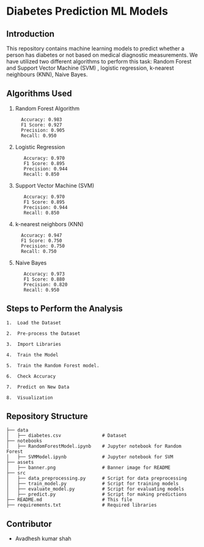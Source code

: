 # Diabetes Prediction ML Models


## **Introduction**

This repository contains machine learning models to predict whether a person has diabetes or not based on medical diagnostic measurements. We have utilized two different algorithms to perform this task: Random Forest and Support Vector Machine (SVM) , logistic regression, k-nearest neighbours (KNN), Naive Bayes.


## **Algorithms Used**

1. Random Forest Algorithm
   
         Accuracy: 0.983
         F1 Score: 0.927
         Precision: 0.905
         Recall: 0.950

2. Logistic Regression
   
          Accuracy: 0.970
          F1 Score: 0.895
          Precision: 0.944
          Recall: 0.850
   
3. Support Vector Machine (SVM)

          Accuracy: 0.970
          F1 Score: 0.895
          Precision: 0.944
          Recall: 0.850

5.  k-nearest neighbors (KNN)

          Accuracy: 0.947
          F1 Score: 0.750
          Precision: 0.750
          Recall: 0.750

7. Naive Bayes

          Accuracy: 0.973
          F1 Score: 0.880
          Precision: 0.820
          Recall: 0.950
         


 ## **Steps to Perform the Analysis**


    1.  Load the Dataset
    
    2.  Pre-process the Dataset
    
    3.  Import Libraries
    
    4.  Train the Model
    
    5.  Train the Random Forest model.
    
    6.  Check Accuracy
    
    7.  Predict on New Data
    
    8.  Visualization
    
    

## Repository Structure
```plaintext
├── data
│   ├── diabetes.csv               # Dataset
├── notebooks
│   ├── RandomForestModel.ipynb    # Jupyter notebook for Random Forest
│   ├── SVMModel.ipynb             # Jupyter notebook for SVM
├── assets
│   ├── banner.png                 # Banner image for README
├── src
│   ├── data_preprocessing.py      # Script for data preprocessing
│   ├── train_model.py             # Script for training models
│   ├── evaluate_model.py          # Script for evaluating models
│   ├── predict.py                 # Script for making predictions
├── README.md                      # This file
├── requirements.txt               # Required libraries

```




## Contributor

 - Avadhesh kumar shah


